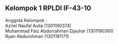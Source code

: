 <h2><b>Kelompok 1 RPLDI IF-43-10</b></h2>

Anggota Kelompok : 
<br>
Azriel Naufal Aulia (1301190374)
<br>
Muhammad Faiz Abdurrahman Djauhar (1301190361)
<br>
Ryan Abdurohman (1301191171)
